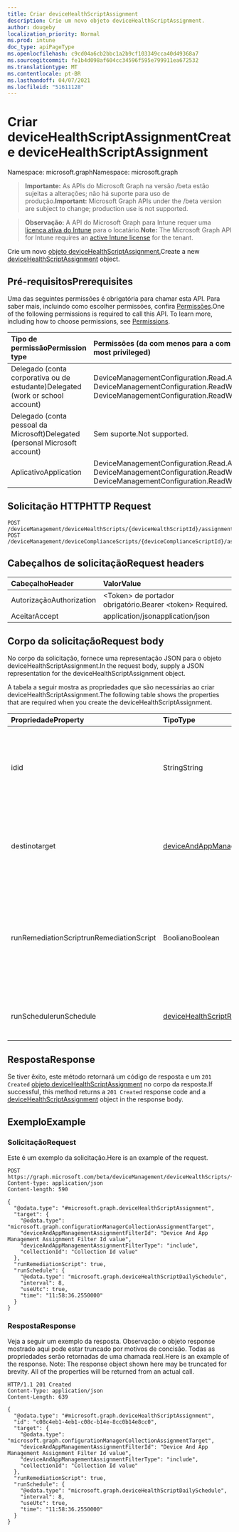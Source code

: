 ```yaml
---
title: Criar deviceHealthScriptAssignment
description: Crie um novo objeto deviceHealthScriptAssignment.
author: dougeby
localization_priority: Normal
ms.prod: intune
doc_type: apiPageType
ms.openlocfilehash: c9cd04a6cb2bbc1a2b9cf103349cca40d49368a7
ms.sourcegitcommit: fe1b4d098af604cc34596f595e799911ea672532
ms.translationtype: MT
ms.contentlocale: pt-BR
ms.lasthandoff: 04/07/2021
ms.locfileid: "51611128"
---
```

# <a name="create-devicehealthscriptassignment"></a><span data-ttu-id="6882c-103">Criar deviceHealthScriptAssignment</span><span class="sxs-lookup"><span data-stu-id="6882c-103">Create deviceHealthScriptAssignment</span></span>

<span data-ttu-id="6882c-104">Namespace: microsoft.graph</span><span class="sxs-lookup"><span data-stu-id="6882c-104">Namespace: microsoft.graph</span></span>

> <span data-ttu-id="6882c-105">**Importante:** As APIs do Microsoft Graph na versão /beta estão sujeitas a alterações; não há suporte para uso de produção.</span><span class="sxs-lookup"><span data-stu-id="6882c-105">**Important:** Microsoft Graph APIs under the /beta version are subject to change; production use is not supported.</span></span>

> <span data-ttu-id="6882c-106">**Observação:** A API do Microsoft Graph para Intune requer uma [licença ativa do Intune](https://go.microsoft.com/fwlink/?linkid=839381) para o locatário.</span><span class="sxs-lookup"><span data-stu-id="6882c-106">**Note:** The Microsoft Graph API for Intune requires an [active Intune license](https://go.microsoft.com/fwlink/?linkid=839381) for the tenant.</span></span>

<span data-ttu-id="6882c-107">Crie um novo [objeto deviceHealthScriptAssignment.](../resources/intune-devices-devicehealthscriptassignment.md)</span><span class="sxs-lookup"><span data-stu-id="6882c-107">Create a new [deviceHealthScriptAssignment](../resources/intune-devices-devicehealthscriptassignment.md) object.</span></span>

## <a name="prerequisites"></a><span data-ttu-id="6882c-108">Pré-requisitos</span><span class="sxs-lookup"><span data-stu-id="6882c-108">Prerequisites</span></span>
<span data-ttu-id="6882c-p101">Uma das seguintes permissões é obrigatória para chamar esta API. Para saber mais, incluindo como escolher permissões, confira [Permissões](/graph/permissions-reference).</span><span class="sxs-lookup"><span data-stu-id="6882c-p101">One of the following permissions is required to call this API. To learn more, including how to choose permissions, see [Permissions](/graph/permissions-reference).</span></span>

|<span data-ttu-id="6882c-111">Tipo de permissão</span><span class="sxs-lookup"><span data-stu-id="6882c-111">Permission type</span></span>|<span data-ttu-id="6882c-112">Permissões (da com menos para a com mais privilégios)</span><span class="sxs-lookup"><span data-stu-id="6882c-112">Permissions (from least to most privileged)</span></span>|
|:---|:---|
|<span data-ttu-id="6882c-113">Delegado (conta corporativa ou de estudante)</span><span class="sxs-lookup"><span data-stu-id="6882c-113">Delegated (work or school account)</span></span>|<span data-ttu-id="6882c-114">DeviceManagementConfiguration.Read.All, DeviceManagementConfiguration.ReadWrite.All</span><span class="sxs-lookup"><span data-stu-id="6882c-114">DeviceManagementConfiguration.Read.All, DeviceManagementConfiguration.ReadWrite.All</span></span>|
|<span data-ttu-id="6882c-115">Delegado (conta pessoal da Microsoft)</span><span class="sxs-lookup"><span data-stu-id="6882c-115">Delegated (personal Microsoft account)</span></span>|<span data-ttu-id="6882c-116">Sem suporte.</span><span class="sxs-lookup"><span data-stu-id="6882c-116">Not supported.</span></span>|
|<span data-ttu-id="6882c-117">Aplicativo</span><span class="sxs-lookup"><span data-stu-id="6882c-117">Application</span></span>|<span data-ttu-id="6882c-118">DeviceManagementConfiguration.Read.All, DeviceManagementConfiguration.ReadWrite.All</span><span class="sxs-lookup"><span data-stu-id="6882c-118">DeviceManagementConfiguration.Read.All, DeviceManagementConfiguration.ReadWrite.All</span></span>|

## <a name="http-request"></a><span data-ttu-id="6882c-119">Solicitação HTTP</span><span class="sxs-lookup"><span data-stu-id="6882c-119">HTTP Request</span></span>
<!-- {
  "blockType": "ignored"
}
-->
``` http
POST /deviceManagement/deviceHealthScripts/{deviceHealthScriptId}/assignments
POST /deviceManagement/deviceComplianceScripts/{deviceComplianceScriptId}/assignments
```

## <a name="request-headers"></a><span data-ttu-id="6882c-120">Cabeçalhos de solicitação</span><span class="sxs-lookup"><span data-stu-id="6882c-120">Request headers</span></span>
|<span data-ttu-id="6882c-121">Cabeçalho</span><span class="sxs-lookup"><span data-stu-id="6882c-121">Header</span></span>|<span data-ttu-id="6882c-122">Valor</span><span class="sxs-lookup"><span data-stu-id="6882c-122">Value</span></span>|
|:---|:---|
|<span data-ttu-id="6882c-123">Autorização</span><span class="sxs-lookup"><span data-stu-id="6882c-123">Authorization</span></span>|<span data-ttu-id="6882c-124">&lt;Token&gt; de portador obrigatório.</span><span class="sxs-lookup"><span data-stu-id="6882c-124">Bearer &lt;token&gt; Required.</span></span>|
|<span data-ttu-id="6882c-125">Aceitar</span><span class="sxs-lookup"><span data-stu-id="6882c-125">Accept</span></span>|<span data-ttu-id="6882c-126">application/json</span><span class="sxs-lookup"><span data-stu-id="6882c-126">application/json</span></span>|

## <a name="request-body"></a><span data-ttu-id="6882c-127">Corpo da solicitação</span><span class="sxs-lookup"><span data-stu-id="6882c-127">Request body</span></span>
<span data-ttu-id="6882c-128">No corpo da solicitação, fornece uma representação JSON para o objeto deviceHealthScriptAssignment.</span><span class="sxs-lookup"><span data-stu-id="6882c-128">In the request body, supply a JSON representation for the deviceHealthScriptAssignment object.</span></span>

<span data-ttu-id="6882c-129">A tabela a seguir mostra as propriedades que são necessárias ao criar deviceHealthScriptAssignment.</span><span class="sxs-lookup"><span data-stu-id="6882c-129">The following table shows the properties that are required when you create the deviceHealthScriptAssignment.</span></span>

|<span data-ttu-id="6882c-130">Propriedade</span><span class="sxs-lookup"><span data-stu-id="6882c-130">Property</span></span>|<span data-ttu-id="6882c-131">Tipo</span><span class="sxs-lookup"><span data-stu-id="6882c-131">Type</span></span>|<span data-ttu-id="6882c-132">Descrição</span><span class="sxs-lookup"><span data-stu-id="6882c-132">Description</span></span>|
|:---|:---|:---|
|<span data-ttu-id="6882c-133">id</span><span class="sxs-lookup"><span data-stu-id="6882c-133">id</span></span>|<span data-ttu-id="6882c-134">String</span><span class="sxs-lookup"><span data-stu-id="6882c-134">String</span></span>|<span data-ttu-id="6882c-135">Chave da entidade de atribuição de script de saúde do dispositivo.</span><span class="sxs-lookup"><span data-stu-id="6882c-135">Key of the device health script assignment entity.</span></span> <span data-ttu-id="6882c-136">Essa propriedade é somente leitura.</span><span class="sxs-lookup"><span data-stu-id="6882c-136">This property is read-only.</span></span>|
|<span data-ttu-id="6882c-137">destino</span><span class="sxs-lookup"><span data-stu-id="6882c-137">target</span></span>|[<span data-ttu-id="6882c-138">deviceAndAppManagementAssignmentTarget</span><span class="sxs-lookup"><span data-stu-id="6882c-138">deviceAndAppManagementAssignmentTarget</span></span>](../resources/intune-devices-deviceandappmanagementassignmenttarget.md)|<span data-ttu-id="6882c-139">O grupo do Azure Active Directory para o qual estamos direcionando o script</span><span class="sxs-lookup"><span data-stu-id="6882c-139">The Azure Active Directory group we are targeting the script to</span></span>|
|<span data-ttu-id="6882c-140">runRemediationScript</span><span class="sxs-lookup"><span data-stu-id="6882c-140">runRemediationScript</span></span>|<span data-ttu-id="6882c-141">Booliano</span><span class="sxs-lookup"><span data-stu-id="6882c-141">Boolean</span></span>|<span data-ttu-id="6882c-142">Determinar se queremos executar somente script de detecção ou executar script de detecção e script de correção</span><span class="sxs-lookup"><span data-stu-id="6882c-142">Determine whether we want to run detection script only or run both detection script and remediation script</span></span>|
|<span data-ttu-id="6882c-143">runSchedule</span><span class="sxs-lookup"><span data-stu-id="6882c-143">runSchedule</span></span>|[<span data-ttu-id="6882c-144">deviceHealthScriptRunSchedule</span><span class="sxs-lookup"><span data-stu-id="6882c-144">deviceHealthScriptRunSchedule</span></span>](../resources/intune-devices-devicehealthscriptrunschedule.md)|<span data-ttu-id="6882c-145">Agenda de executar scripts para o grupo de destino</span><span class="sxs-lookup"><span data-stu-id="6882c-145">Script run schedule for the target group</span></span>|



## <a name="response"></a><span data-ttu-id="6882c-146">Resposta</span><span class="sxs-lookup"><span data-stu-id="6882c-146">Response</span></span>
<span data-ttu-id="6882c-147">Se tiver êxito, este método retornará um código de resposta e um `201 Created` [objeto deviceHealthScriptAssignment](../resources/intune-devices-devicehealthscriptassignment.md) no corpo da resposta.</span><span class="sxs-lookup"><span data-stu-id="6882c-147">If successful, this method returns a `201 Created` response code and a [deviceHealthScriptAssignment](../resources/intune-devices-devicehealthscriptassignment.md) object in the response body.</span></span>

## <a name="example"></a><span data-ttu-id="6882c-148">Exemplo</span><span class="sxs-lookup"><span data-stu-id="6882c-148">Example</span></span>

### <a name="request"></a><span data-ttu-id="6882c-149">Solicitação</span><span class="sxs-lookup"><span data-stu-id="6882c-149">Request</span></span>
<span data-ttu-id="6882c-150">Este é um exemplo da solicitação.</span><span class="sxs-lookup"><span data-stu-id="6882c-150">Here is an example of the request.</span></span>
``` http
POST https://graph.microsoft.com/beta/deviceManagement/deviceHealthScripts/{deviceHealthScriptId}/assignments
Content-type: application/json
Content-length: 590

{
  "@odata.type": "#microsoft.graph.deviceHealthScriptAssignment",
  "target": {
    "@odata.type": "microsoft.graph.configurationManagerCollectionAssignmentTarget",
    "deviceAndAppManagementAssignmentFilterId": "Device And App Management Assignment Filter Id value",
    "deviceAndAppManagementAssignmentFilterType": "include",
    "collectionId": "Collection Id value"
  },
  "runRemediationScript": true,
  "runSchedule": {
    "@odata.type": "microsoft.graph.deviceHealthScriptDailySchedule",
    "interval": 8,
    "useUtc": true,
    "time": "11:58:36.2550000"
  }
}
```

### <a name="response"></a><span data-ttu-id="6882c-151">Resposta</span><span class="sxs-lookup"><span data-stu-id="6882c-151">Response</span></span>
<span data-ttu-id="6882c-p103">Veja a seguir um exemplo da resposta. Observação: o objeto response mostrado aqui pode estar truncado por motivos de concisão. Todas as propriedades serão retornadas de uma chamada real.</span><span class="sxs-lookup"><span data-stu-id="6882c-p103">Here is an example of the response. Note: The response object shown here may be truncated for brevity. All of the properties will be returned from an actual call.</span></span>
``` http
HTTP/1.1 201 Created
Content-Type: application/json
Content-Length: 639

{
  "@odata.type": "#microsoft.graph.deviceHealthScriptAssignment",
  "id": "c08c4eb1-4eb1-c08c-b14e-8cc0b14e8cc0",
  "target": {
    "@odata.type": "microsoft.graph.configurationManagerCollectionAssignmentTarget",
    "deviceAndAppManagementAssignmentFilterId": "Device And App Management Assignment Filter Id value",
    "deviceAndAppManagementAssignmentFilterType": "include",
    "collectionId": "Collection Id value"
  },
  "runRemediationScript": true,
  "runSchedule": {
    "@odata.type": "microsoft.graph.deviceHealthScriptDailySchedule",
    "interval": 8,
    "useUtc": true,
    "time": "11:58:36.2550000"
  }
}
```




